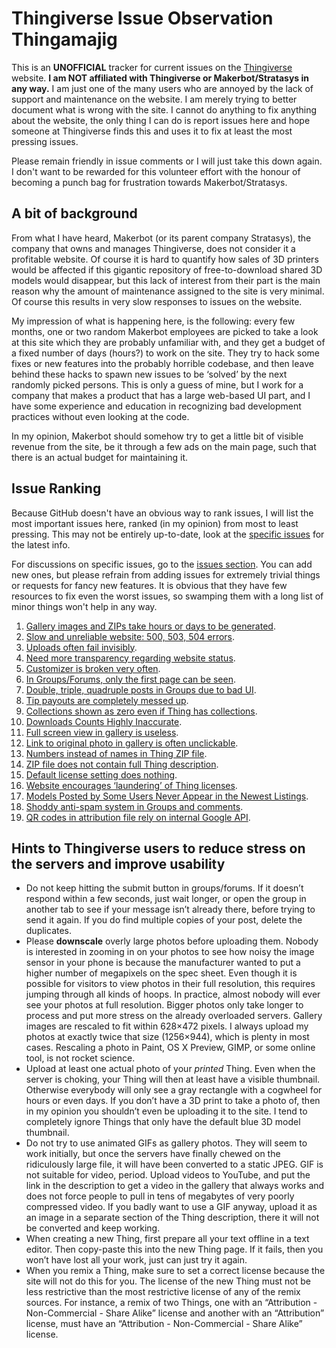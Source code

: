 # Thingiverse Issue Observation Thingamajig

This is an **UNOFFICIAL** tracker for current issues on the [Thingiverse](https://www.thingiverse.com) website. **I am NOT affiliated with Thingiverse or Makerbot/Stratasys in any way.** I am just one of the many users who are annoyed by the lack of support and maintenance on the website. I am merely trying to better document what is wrong with the site. I cannot do anything to fix anything about the website, the only thing I can do is report issues here and hope someone at Thingiverse finds this and uses it to fix at least the most pressing issues.

Please remain friendly in issue comments or I will just take this down again. I don't want to be rewarded for this volunteer effort with the honour of becoming a punch bag for frustration towards Makerbot/Stratasys.


## A bit of background

From what I have heard, Makerbot (or its parent company Stratasys), the company that owns and manages Thingiverse, does not consider it a profitable website. Of course it is hard to quantify how sales of 3D printers would be affected if this gigantic repository of free-to-download shared 3D models would disappear, but this lack of interest from their part is the main reason why the amount of maintenance assigned to the site is very minimal. Of course this results in very slow responses to issues on the website.

My impression of what is happening here, is the following: every few months, one or two random Makerbot employees are picked to take a look at this site which they are probably unfamiliar with, and they get a budget of a fixed number of days (hours?) to work on the site. They try to hack some fixes or new features into the probably horrible codebase, and then leave behind these hacks to spawn new issues to be ‘solved’ by the next randomly picked persons. This is only a guess of mine, but I work for a company that makes a product that has a large web-based UI part, and I have some experience and education in recognizing bad development practices without even looking at the code.

In my opinion, Makerbot should somehow try to get a little bit of visible revenue from the site, be it through a few ads on the main page, such that there is an actual budget for maintaining it.


## Issue Ranking

Because GitHub doesn't have an obvious way to rank issues, I will list the most important issues here, ranked (in my opinion) from most to least pressing. This may not be entirely up-to-date, look at the [specific issues](https://github.com/DrLex0/ThingiverseIssues/issues) for the latest info.

For discussions on specific issues, go to the [issues section](https://github.com/DrLex0/ThingiverseIssues/issues). You can add new ones, but please refrain from adding issues for extremely trivial things or requests for fancy new features. It is obvious that they have few resources to fix even the worst issues, so swamping them with a long list of minor things won't help in any way.

1. [Gallery images and ZIPs take hours or days to be generated](https://github.com/DrLex0/ThingiverseIssues/issues/1).
2. [Slow and unreliable website: 500, 503, 504 errors](https://github.com/DrLex0/ThingiverseIssues/issues/2).
3. [Uploads often fail invisibly](https://github.com/DrLex0/ThingiverseIssues/issues/3).
4. [Need more transparency regarding website status](https://github.com/DrLex0/ThingiverseIssues/issues/4).
5. [Customizer is broken very often](https://github.com/DrLex0/ThingiverseIssues/issues/5).
6. [In Groups/Forums, only the first page can be seen](https://github.com/DrLex0/ThingiverseIssues/issues/6).
7. [Double, triple, quadruple posts in Groups due to bad UI](https://github.com/DrLex0/ThingiverseIssues/issues/7).
8. [Tip payouts are completely messed up](https://github.com/DrLex0/ThingiverseIssues/issues/8).
9. [Collections shown as zero even if Thing has collections](https://github.com/DrLex0/ThingiverseIssues/issues/9).
10. [Downloads Counts Highly Inaccurate](https://github.com/DrLex0/ThingiverseIssues/issues/19).
11. [Full screen view in gallery is useless](https://github.com/DrLex0/ThingiverseIssues/issues/10).
12. [Link to original photo in gallery is often unclickable](https://github.com/DrLex0/ThingiverseIssues/issues/11).
13. [Numbers instead of names in Thing ZIP file](https://github.com/DrLex0/ThingiverseIssues/issues/12).
14. [ZIP file does not contain full Thing description](https://github.com/DrLex0/ThingiverseIssues/issues/13).
15. [Default license setting does nothing](https://github.com/DrLex0/ThingiverseIssues/issues/14). 
16. [Website encourages ‘laundering’ of Thing licenses](https://github.com/DrLex0/ThingiverseIssues/issues/15).
17. [Models Posted by Some Users Never Appear in the Newest Listings](https://github.com/DrLex0/ThingiverseIssues/issues/18).
18. [Shoddy anti-spam system in Groups and comments](https://github.com/DrLex0/ThingiverseIssues/issues/16).
19. [QR codes in attribution file rely on internal Google API](https://github.com/DrLex0/ThingiverseIssues/issues/17).


## Hints to Thingiverse users to reduce stress on the servers and improve usability

* Do not keep hitting the submit button in groups/forums. If it doesn’t respond within a few seconds, just wait longer, or open the group in another tab to see if your message isn’t already there, before trying to send it again. If you do find multiple copies of your post, delete the duplicates.
* Please **downscale** overly large photos before uploading them. Nobody is interested in zooming in on your photos to see how noisy the image sensor in your phone is because the manufacturer wanted to put a higher number of megapixels on the spec sheet. Even though it is possible for visitors to view photos in their full resolution, this requires jumping through all kinds of hoops. In practice, almost nobody will ever see your photos at full resolution. Bigger photos only take longer to process and put more stress on the already overloaded servers. Gallery images are rescaled to fit within 628×472 pixels. I always upload my photos at exactly twice that size (1256×944), which is plenty in most cases. Rescaling a photo in Paint, OS X Preview, GIMP, or some online tool, is not rocket science.
* Upload at least one actual photo of your *printed* Thing. Even when the server is choking, your Thing will then at least have a visible thumbnail. Otherwise everybody will only see a gray rectangle with a cogwheel for hours or even days. If you don’t have a 3D print to take a photo of, then in my opinion you shouldn’t even be uploading it to the site. I tend to completely ignore Things that only have the default blue 3D model thumbnail.
* Do not try to use animated GIFs as gallery photos. They will seem to work initially, but once the servers have finally chewed on the ridiculously large file, it will have been converted to a static JPEG. GIF is not suitable for video, period. Upload videos to YouTube, and put the link in the description to get a video in the gallery that always works and does not force people to pull in tens of megabytes of very poorly compressed video. If you badly want to use a GIF anyway, upload it as an image in a separate section of the Thing description, there it will not be converted and keep working.
* When creating a new Thing, first prepare all your text offline in a text editor. Then copy-paste this into the new Thing page. If it fails, then you won’t have lost all your work, just can just try it again.
* When you remix a Thing, make sure to set a correct license because the site will not do this for you. The license of the new Thing must not be less restrictive than the most restrictive license of any of the remix sources. For instance, a remix of two Things, one with an “Attribution - Non-Commercial - Share Alike” license and another with an “Attribution” license, must have an “Attribution - Non-Commercial - Share Alike” license.

